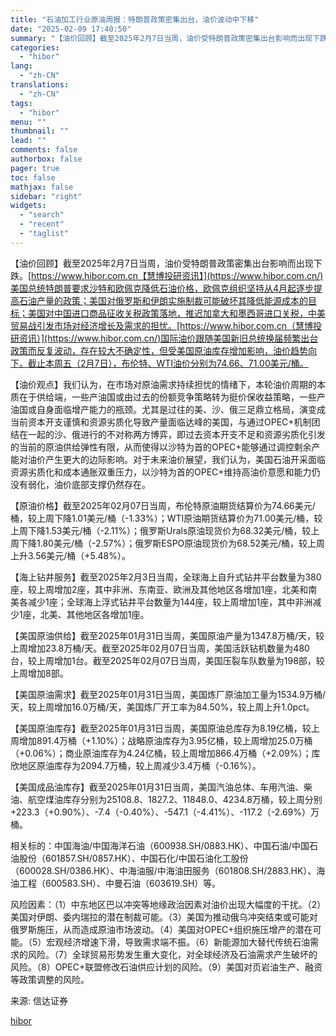 ```yaml
---
title: "石油加工行业原油周报：特朗普政策密集出台，油价波动中下移"
date: "2025-02-09 17:40:50"
summary: "【油价回顾】截至2025年2月7日当周，油价受特朗普政策密集出台影响而出现下跌。https:/..."
categories:
  - "hibor"
lang:
  - "zh-CN"
translations:
  - "zh-CN"
tags:
  - "hibor"
menu: ""
thumbnail: ""
lead: ""
comments: false
authorbox: false
pager: true
toc: false
mathjax: false
sidebar: "right"
widgets:
  - "search"
  - "recent"
  - "taglist"
---
```


【油价回顾】截至2025年2月7日当周，油价受特朗普政策密集出台影响而出现下跌。[https://www.hibor.com.cn【慧博投研资讯】](https://www.hibor.com.cn/)美国总统特朗普要求沙特和欧佩克降低石油价格，欧佩克组织坚持从4月起逐步提高石油产量的政策；美国对俄罗斯和伊朗实施制裁可能破坏其降低能源成本的目标；美国对中国进口商品征收关税政策落地，推迟加拿大和墨西哥进口关税，中美贸易战引发市场对经济增长及需求的担忧。[https://www.hibor.com.cn（慧博投研资讯）](https://www.hibor.com.cn/)国际油价跟随美国新旧总统换届频繁出台政策而反复波动，存在较大不确定性，但受美国原油库存增加影响，油价趋势向下。截止本周五（2月7日），布伦特、WTI油价分别为74.66、71.00美元/桶。

【油价观点】我们认为，在市场对原油需求持续担忧的情绪下，本轮油价周期的本质在于供给端，一些产油国或由过去的份额竞争策略转为挺价保收益策略，一些产油国或自身面临增产能力的瓶颈。尤其是过往的美、沙、俄三足鼎立格局，演变成当前资本开支谨慎和资源劣质化导致产量面临达峰的美国，与通过OPEC+机制团结在一起的沙、俄进行的不对称两方博弈，即过去资本开支不足和资源劣质化引发的当前的原油供给弹性有限，从而使得以沙特为首的OPEC+能够通过调控剩余产能对油价产生更大的边际影响。对于未来油价展望，我们认为，美国石油开采面临资源劣质化和成本通胀双重压力，以沙特为首的OPEC+维持高油价意愿和能力仍没有弱化，油价底部支撑仍然存在。

【原油价格】截至2025年02月07日当周，布伦特原油期货结算价为74.66美元/桶，较上周下降1.01美元/桶（-1.33%）；WTI原油期货结算价为71.00美元/桶，较上周下降1.53美元/桶（-2.11%）；俄罗斯Urals原油现货价为68.32美元/桶，较上周下降1.80美元/桶（-2.57%）；俄罗斯ESPO原油现货价为68.52美元/桶，较上周上升3.56美元/桶（+5.48%）。

【海上钻井服务】截至2025年2月3日当周，全球海上自升式钻井平台数量为380座，较上周增加2座，其中非洲、东南亚、欧洲及其他地区各增加1座，北美和南美各减少1座；全球海上浮式钻井平台数量为144座，较上周增加1座，其中非洲减少1座，北美、其他地区各增加1座。

【美国原油供给】截至2025年01月31日当周，美国原油产量为1347.8万桶/天，较上周增加23.8万桶/天。截至2025年02月07日当周，美国活跃钻机数量为480台，较上周增加1台。截至2025年02月07日当周，美国压裂车队数量为198部，较上周增加8部。

【美国原油需求】截至2025年01月31日当周，美国炼厂原油加工量为1534.9万桶/天，较上周增加16.0万桶/天，美国炼厂开工率为84.50%，较上周上升1.0pct。

【美国原油库存】截至2025年01月31日当周，美国原油总库存为8.19亿桶，较上周增加891.4万桶（+1.10%）；战略原油库存为3.95亿桶，较上周增加25.0万桶（+0.06%）；商业原油库存为4.24亿桶，较上周增加866.4万桶（+2.09%）；库欣地区原油库存为2094.7万桶，较上周减少3.4万桶（-0.16%）。

【美国成品油库存】截至2025年01月31日当周，美国汽油总体、车用汽油、柴油、航空煤油库存分别为25108.8、1827.2、11848.0、4234.8万桶，较上周分别+223.3（+0.90%）、-7.4（-0.40%）、-547.1（-4.41%）、-117.2（-2.69%）万桶。

相关标的：中国海油/中国海洋石油（600938.SH/0883.HK）、中国石油/中国石油股份（601857.SH/0857.HK）、中国石化/中国石油化工股份（600028.SH/0386.HK）、中海油服/中海油田服务（601808.SH/2883.HK）、海油工程（600583.SH）、中曼石油（603619.SH）等。

风险因素：（1）中东地区巴以冲突等地缘政治因素对油价出现大幅度的干扰。（2）美国对伊朗、委内瑞拉的潜在制裁可能。（3）美国为推动俄乌冲突结束或可能对俄罗斯施压，从而造成原油市场波动。（4）美国对OPEC+组织施压增产的潜在可能。（5）宏观经济增速下滑，导致需求端不振。（6）新能源加大替代传统石油需求的风险。（7）全球贸易形势发生重大变化，对全球经济及石油需求产生破坏的风险。（8）OPEC+联盟修改石油供应计划的风险。（9）美国对页岩油生产、融资等政策调整的风险。

来源: 信达证券

[hibor](https://www.hibor.com.cn/data/355f284f4216ed2300bad164b91815b5.html)
